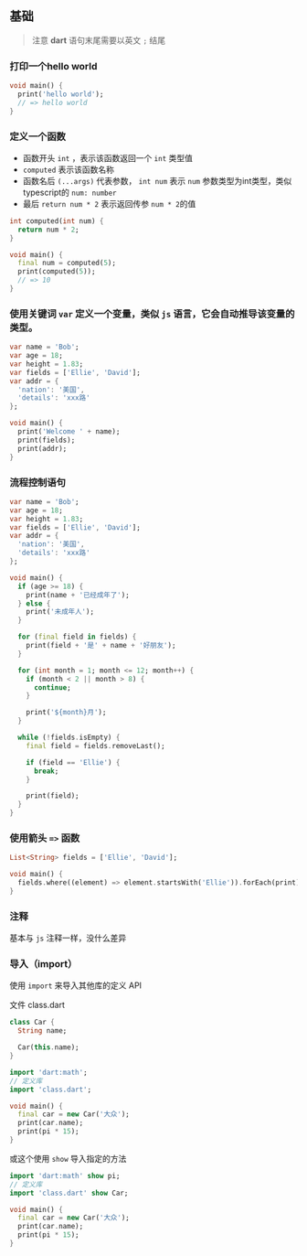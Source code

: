 ## 基础

> 注意 **dart** 语句末尾需要以英文 `;` 结尾

### 打印一个hello world

```dart
void main() {
  print('hello world');
  // => hello world
}
```

### 定义一个函数

- 函数开头 `int` ，表示该函数返回一个 `int` 类型值
- `computed` 表示该函数名称
- 函数名后 `(...args)` 代表参数， `int num` 表示 `num` 参数类型为int类型，类似typescript的 `num: number`
- 最后 `return num * 2` 表示返回传参 `num * 2`的值

```dart
int computed(int num) {
  return num * 2;
}

void main() {
  final num = computed(5);
  print(computed(5));
  // => 10
}
```

### 使用关键词 `var` 定义一个变量，类似 `js` 语言，它会自动推导该变量的类型。

```dart
var name = 'Bob';
var age = 18;
var height = 1.83;
var fields = ['Ellie', 'David'];
var addr = {
  'nation': '美国',
  'details': 'xxx路'
};

void main() {
  print('Welcome ' + name);
  print(fields);
  print(addr);
}
```

### 流程控制语句

```dart
var name = 'Bob';
var age = 18;
var height = 1.83;
var fields = ['Ellie', 'David'];
var addr = {
  'nation': '美国',
  'details': 'xxx路'
};

void main() {
  if (age >= 18) {
    print(name + '已经成年了');
  } else {
    print('未成年人');
  }

  for (final field in fields) {
    print(field + '是' + name + '好朋友');
  }

  for (int month = 1; month <= 12; month++) {
    if (month < 2 || month > 8) {
      continue;
    }

    print('${month}月');
  }

  while (!fields.isEmpty) {
    final field = fields.removeLast();

    if (field == 'Ellie') {
      break;
    }

    print(field);
  }
}
```

### 使用箭头 `=>` 函数

```dart
List<String> fields = ['Ellie', 'David'];

void main() {
  fields.where((element) => element.startsWith('Ellie')).forEach(print); 
}
```

### 注释

基本与 `js` 注释一样，没什么差异

### 导入（import）

使用 `import` 来导入其他库的定义 API

文件 class.dart

```dart
class Car {
  String name;

  Car(this.name);
}
```

```dart
import 'dart:math';
// 定义库
import 'class.dart';

void main() {
  final car = new Car('大众');
  print(car.name);
  print(pi * 15);
}
```

或这个使用 `show` 导入指定的方法

```dart
import 'dart:math' show pi;
// 定义库
import 'class.dart' show Car;

void main() {
  final car = new Car('大众');
  print(car.name);
  print(pi * 15);
}
```
